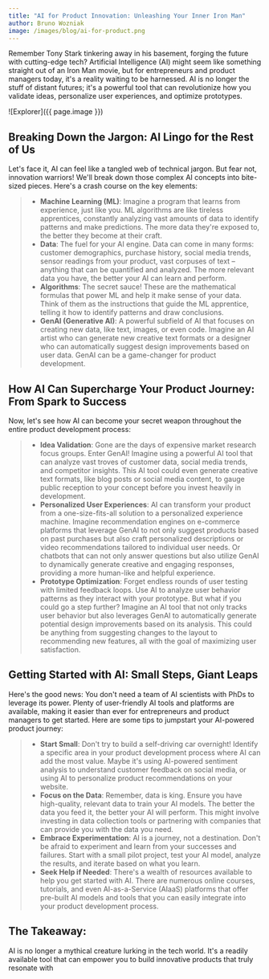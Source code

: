 ```yaml
---
title: "AI for Product Innovation: Unleashing Your Inner Iron Man"
author: Bruno Wozniak
image: /images/blog/ai-for-product.png
---
```


Remember Tony Stark tinkering away in his basement, forging the future with cutting-edge tech? Artificial Intelligence (AI) might seem like something straight out of an Iron Man movie, but for entrepreneurs and product managers today, it's a reality waiting to be harnessed. AI is no longer the stuff of distant futures; it's a powerful tool that can revolutionize how you validate ideas, personalize user experiences, and optimize prototypes.

![Explorer]({{ page.image }})

<!--more-->

## Breaking Down the Jargon: AI Lingo for the Rest of Us

Let's face it, AI can feel like a tangled web of technical jargon. But fear not, innovation warriors! We'll break down those complex AI concepts into bite-sized pieces. Here's a crash course on the key elements:

> - **Machine Learning (ML)**: Imagine a program that learns from experience, just like you. ML algorithms are like tireless apprentices, constantly analyzing vast amounts of data to identify patterns and make predictions. The more data they're exposed to, the better they become at their craft.
> - **Data**: The fuel for your AI engine. Data can come in many forms: customer demographics, purchase history, social media trends, sensor readings from your product, vast corpuses of text – anything that can be quantified and analyzed. The more relevant data you have, the better your AI can learn and perform.
> - **Algorithms**: The secret sauce! These are the mathematical formulas that power ML and help it make sense of your data. Think of them as the instructions that guide the ML apprentice, telling it how to identify patterns and draw conclusions.
> - **GenAI (Generative AI)**: A powerful subfield of AI that focuses on creating new data, like text, images, or even code. Imagine an AI artist who can generate new creative text formats or a designer who can automatically suggest design improvements based on user data. GenAI can be a game-changer for product development.

## How AI Can Supercharge Your Product Journey: From Spark to Success

Now, let's see how AI can become your secret weapon throughout the entire product development process:

> - **Idea Validation**: Gone are the days of expensive market research focus groups. Enter GenAI! Imagine using a powerful AI tool that can analyze vast troves of customer data, social media trends, and competitor insights. This AI tool could even generate creative text formats, like blog posts or social media content, to gauge public reception to your concept before you invest heavily in development.
> - **Personalized User Experiences**: AI can transform your product from a one-size-fits-all solution to a personalized experience machine. Imagine recommendation engines on e-commerce platforms that leverage GenAI to not only suggest products based on past purchases but also craft personalized descriptions or video recommendations tailored to individual user needs. Or chatbots that can not only answer questions but also utilize GenAI to dynamically generate creative and engaging responses, providing a more human-like and helpful experience.
> - **Prototype Optimization**: Forget endless rounds of user testing with limited feedback loops. Use AI to analyze user behavior patterns as they interact with your prototype. But what if you could go a step further? Imagine an AI tool that not only tracks user behavior but also leverages GenAI to automatically generate potential design improvements based on its analysis. This could be anything from suggesting changes to the layout to recommending new features, all with the goal of maximizing user satisfaction.

## Getting Started with AI: Small Steps, Giant Leaps

Here's the good news: You don't need a team of AI scientists with PhDs to leverage its power. Plenty of user-friendly AI tools and platforms are available, making it easier than ever for entrepreneurs and product managers to get started. Here are some tips to jumpstart your AI-powered product journey:

> - **Start Small**: Don't try to build a self-driving car overnight! Identify a specific area in your product development process where AI can add the most value. Maybe it's using AI-powered sentiment analysis to understand customer feedback on social media, or using AI to personalize product recommendations on your website.
> - **Focus on the Data**: Remember, data is king. Ensure you have high-quality, relevant data to train your AI models. The better the data you feed it, the better your AI will perform. This might involve investing in data collection tools or partnering with companies that can provide you with the data you need.
> - **Embrace Experimentation**: AI is a journey, not a destination. Don't be afraid to experiment and learn from your successes and failures. Start with a small pilot project, test your AI model, analyze the results, and iterate based on what you learn.
> - **Seek Help if Needed**: There's a wealth of resources available to help you get started with AI. There are numerous online courses, tutorials, and even AI-as-a-Service (AIaaS) platforms that offer pre-built AI models and tools that you can easily integrate into your product development process.

## The Takeaway:

AI is no longer a mythical creature lurking in the tech world. It's a readily available tool that can empower you to build innovative products that truly resonate with
